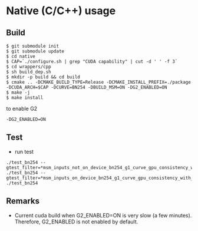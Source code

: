 # Native (C/C++) usage

## Build
```
$ git submodule init
$ git submodule update
$ cd native
$ CAP=`./configure.sh | grep "CUDA capability" | cut -d ' ' -f 3`
$ cd wrappers/cpp
$ sh build_dep.sh
$ mkdir -p build && cd build
$ cmake .. -DCMAKE_BUILD_TYPE=Release -DCMAKE_INSTALL_PREFIX=./package -DCUDA_ARCH=$CAP -DCURVE=BN254 -DBUILD_MSM=ON -DG2_ENABLED=ON
$ make -j
$ make install
```

to enable G2
```
-DG2_ENABLED=ON
```

## Test
- run test
```
./test_bn254 --gtest_filter=*msm_inputs_not_on_device_bn254_g1_curve_gpu_consistency_with_cpu*
./test_bn254 --gtest_filter=*msm_inputs_on_device_bn254_g1_curve_gpu_consistency_with_cpu*
./test_bn254
```

## Remarks
- Current cuda build when G2_ENABLED=ON is very slow (a few minutes). Therefore, G2_ENABLED is not enabled by default.